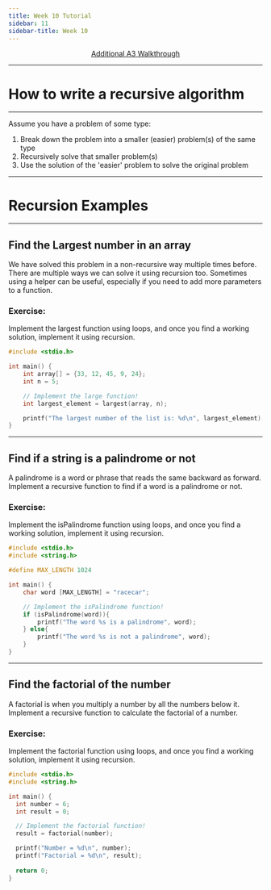```yaml
---
title: Week 10 Tutorial
sidebar: 11
sidebar-title: Week 10
---
```



<p align="center"> <a href="https://www.youtube.com/watch?v=dQw4w9WgXcQ"> Additional A3 Walkthrough </a> </p>

---

# How to write a recursive algorithm

---
Assume you have a problem of some type:

1. Break down the problem into a smaller (easier) problem(s) of the same type
2. Recursively solve that smaller problem(s)
3. Use the solution of the 'easier' problem to solve the original problem 

---

# Recursion Examples

---

## Find the Largest number in an array

We have solved this problem in a non-recursive way multiple times before. There are multiple ways we can solve it using recursion too. Sometimes using a helper can be useful, especially if you need to add more parameters to a function.

### Exercise:

Implement the largest function using loops, and once you find a working solution, implement it using recursion.

```c
#include <stdio.h>

int main() {
    int array[] = {33, 12, 45, 9, 24};
    int n = 5;

    // Implement the large function!
    int largest_element = largest(array, n);

    printf("The largest number of the list is: %d\n", largest_element);
}
```
---

## Find if a string is a palindrome or not

A palindrome is a word or phrase that reads the same backward as forward. Implement a recursive function to find if a word is a palindrome or not.

### Exercise:

Implement the isPalindrome function using loops, and once you find a working solution, implement it using recursion.

```c
#include <stdio.h>
#include <string.h>

#define MAX_LENGTH 1024

int main() {
    char word [MAX_LENGTH] = "racecar";

    // Implement the isPalindrome function!
    if (isPalindrome(word)){
        printf("The word %s is a palindrome", word);
    } else{
        printf("The word %s is not a palindrome", word);
    }
}
```
---

## Find the factorial of the number

A factorial is when you multiply a number by all the numbers below it. Implement a recursive function to calculate the factorial of a number.

### Exercise:

Implement the factorial function using loops, and once you find a working solution, implement it using recursion.

```c
#include <stdio.h>
#include <string.h>

int main() {
  int number = 6;
  int result = 0;

  // Implement the factorial function!
  result = factorial(number);

  printf("Number = %d\n", number);
  printf("Factorial = %d\n", result);  
  
  return 0;
}
```
